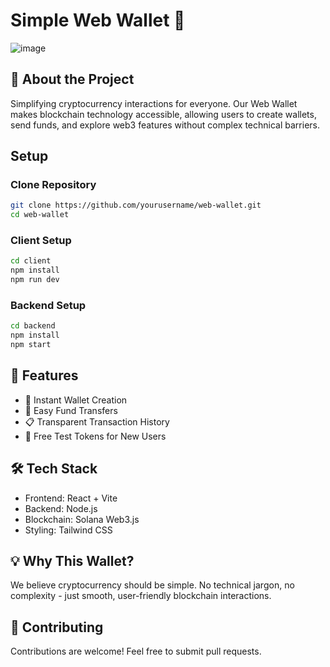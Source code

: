 # Simple Web Wallet 💸
![image](https://github.com/user-attachments/assets/7e3ba991-5ea2-4703-9f4a-81fe2ab90ecf)

## 🌟 About the Project

Simplifying cryptocurrency interactions for everyone. Our Web Wallet makes blockchain technology accessible, allowing users to create wallets, send funds, and explore web3 features without complex technical barriers.

## Setup

### Clone Repository

```bash
git clone https://github.com/yourusername/web-wallet.git
cd web-wallet
```

### Client Setup

```bash
cd client
npm install
npm run dev
```

### Backend Setup

```bash
cd backend
npm install
npm start
```

## 🚀 Features

- 🔐 Instant Wallet Creation
- 💸 Easy Fund Transfers
- 📋 Transparent Transaction History
- 🎁 Free Test Tokens for New Users

## 🛠 Tech Stack

- Frontend: React + Vite
- Backend: Node.js
- Blockchain: Solana Web3.js
- Styling: Tailwind CSS

## 💡 Why This Wallet?

We believe cryptocurrency should be simple. No technical jargon, no complexity - just smooth, user-friendly blockchain interactions.

## 🤝 Contributing

Contributions are welcome! Feel free to submit pull requests.
